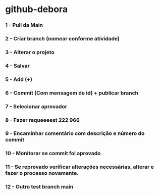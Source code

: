 # github-debora

### 1 - Pull da Main

### 2 - Criar branch (nomear conforme atividade)

### 3 - Alterar o projeto

### 4 - Salvar

### 5 - Add (+)

### 6 - Commit (Com mensagem de id) + publicar branch

### 7 - Selecionar aprovador

### 8 - Fazer requeeeest 222 966

### 9 - Encaminhar comentário com descrição e número do commit

### 10 - Monitorar se commit foi aprovado

### 11 - Se reprovado veríficar alterações necessárias, alterar e fazer o processo novamente.

### 12 - Outro test branch main
